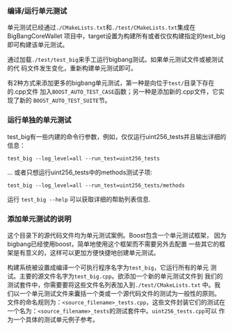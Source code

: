### 编译/运行单元测试

单元测试已经通过`./CMakeLists.txt`和`./test/CMakeLists.txt`集成在BigBangCoreWallet
项目中，target设置为构建所有或者仅仅构建指定的test_big即可构建该单元测试。

通过加载`./test/test_big`来手工运行bigbang测试。如果单元测试文件或被测试的代
码文件发生变化，重新构建单元测试即可。

有2种方式来添加更多的bigbang单元测试，第一种是向位于`test/`目录下存在的.cpp文件
加入`BOOST_AUTO_TEST_CASE`函数；另一种是添加新的.cpp文件，它实现了新的
`BOOST_AUTO_TEST_SUITE`节。

### 运行单独的单元测试

test_big有一些内建的命令行参数，例如，仅仅运行uint256_tests并且输出详细的信息：

    test_big --log_level=all --run_test=uint256_tests

... 或者只想运行uint256_tests中的methods测试子项:

    test_big --log_level=all --run_test=uint256_tests/methods

运行 `test_big --help` 可以获取详细的帮助列表信息.

### 添加单元测试的说明

这个目录下的源代码文件均为单元测试案例。Boost包含一个单元测试框架，
因为bigbang已经使用boost，简单地使用这个框架而不需要另外去配置
一些其它的框架是有意义的，这样可以更加方便快捷地创建单元测试。

构建系统被设置成编译一个可执行程序名字为`test_big`，它运行所有的单元
测试。主要的源文件名字为`test_big.cpp`。欲添加一个新的单元测试文件到
我们的测试套件中，你需要要将这些文件名列表加入到`./test/CMakeLists.txt`
中。我们以一个单元测试文件来囊括一个类或一个源代码文件的测试为一般性的原则。
文件的命名规则为：`<source_filename>_tests.cpp`，这些文件封装它们的测试在
一个名为：`<source_filename>_tests`的测试套件中。`uint256_tests.cpp`可以
作为一个具体的测试单元例子参考。
